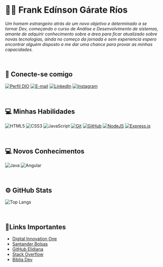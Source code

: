 
# 🙋‍♂️ Frank Edínson Gárate Ríos

<i>Um homem estrangeiro atrás de um novo objetivo e determinado a se tornar Dev, começando o curso de Análise e Desenvolvimento de sistemas, amante de adquirir conhecimento sobre a área para ficar atualizado sobre novas tecnologias, ainda no começo da jornada e sem experiencia espero encontrar alguém disposto a me dar uma chance para provar as minhas capacidades.</i>

<br>

## 📲 Conecte-se comigo

[![Perfil DIO](https://img.shields.io/badge/-Meu%20Perfil%20DIO-FF0000?style=for-the-badge)](https://web.dio.me/users/frank_garaterios?tab=skills)
[![E-mail](https://img.shields.io/badge/-Email-FFF?style=for-the-badge&logo=gmail&logoColor=E94D5F)](mailto:frank.garaterios@gmail.com)
[![LinkedIn](https://img.shields.io/badge/LinkedIn-add8e6?style=for-the-badge&logo=linkedin&logoColor=007FFF)](https://www.linkedin.com/in/frank-g%C3%A1rate/)
[![Instagram](https://img.shields.io/badge/Instagram-ffcbdb?style=for-the-badge&logo=instagram)](https://www.instagram.com/akafnk/)

<br> 

## 💻 Minhas Habilidades

![HTML5](https://img.shields.io/badge/HTML5-ff6961?style=for-the-badge&logo=html5)
![CSS3](https://img.shields.io/badge/CSS3-0000FF?style=for-the-badge&logo=css3&logoColor=264CE4)
![JavaScript](https://img.shields.io/badge/JavaScript-ada86d?style=for-the-badge&logo=javascript)
[![Git](https://img.shields.io/badge/Git-FFA500?style=for-the-badge&logo=git&logoColor=E94D5F)](https://git-scm.com/doc) 
[![GitHub](https://img.shields.io/badge/GitHub-000?style=for-the-badge&logo=github&logoColor=30A3DC)](https://docs.github.com/)
[![NodeJS](https://img.shields.io/badge/node.js-6DA55F?style=for-the-badge&logo=node.js&logoColor=white)](https://nodejs.org/en)
[![Express.js](https://img.shields.io/badge/express.js-%23404d59.svg?style=for-the-badge&logo=express&logoColor=%2361DAFB)](https://expressjs.com/pt-br/)

<br>

## 💻 Novos Conhecimentos

![Java](https://img.shields.io/badge/Java-000?style=for-the-badge&logo=java)
![Angular](https://img.shields.io/badge/Angular-000?style=for-the-badge&logo=angular&logoColor=C3002F)

<br>

## ⚙ GitHub Stats

![Top Langs](https://github-readme-stats-git-masterrstaa-rickstaa.vercel.app/api/top-langs/?username=akafnk&bg_color=0000&border_color=FFFF&title_color=FFFF&text_color=FFF)

<br>

## 🔗Links Importantes

- <a href="https://www.dio.me/">Digital Innovation One</a>
- <a href="https://www.becas-santander.com/pt_br/index.html">Santander Bolsas</a>
- <a href="https://github.com/elidianaandrade">GitHub Elidiana</a>
- <a href="https://stackoverflow.com/">Stack Overflow</a>
- <a href="https://www.google.com.br/">Biblia Dev</a>
